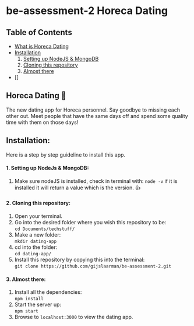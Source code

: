 # be-assessment-2 Horeca Dating

## Table of Contents
* [What is Horeca Dating](#app)
* [Installation](#install)
  1. [Setting up NodeJS & MongoDB](#install1)
  2. [Cloning this repository](#install2)
  3. [Almost there](#install3)
* []

## <a name="app"></a> Horeca Dating :beers:
The new dating app for Horeca personnel. Say goodbye to missing each other out. Meet people that have the same days off and spend some quality time with them on those days!

## <a name="install"></a> Installation:
Here is a step by step guideline to install this app.

#### 1. <a name="install1"></a> Setting up NodeJs & MongoDB:
1. Make sure nodeJS is installed, check in terminal with: `node -v` if it is installed it will return a value which is the version. :thumbsup:

#### 2. <a name="install2"></a> Cloning this repository:
1. Open your terminal.
2. Go into the desired folder where you wish this repository to be:  
``cd Documents/techstuff/``
3. Make a new folder:  
``mkdir dating-app``
4. cd into the folder:  
`` cd dating-app/ ``
5. Install this repository by copying this into the terminal:  
``git clone https://github.com/gijslaarman/be-assessment-2.git``

#### 3. <a name="install3"></a> Almost there:
1. Install all the dependencies:  
`` npm install ``
2. Start the server up:  
`` npm start ``
3. Browse to `localhost:3000` to view the dating app.
